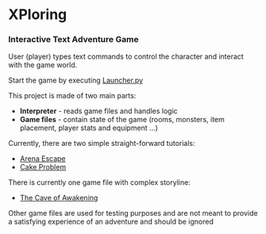 # XPloring

### Interactive Text Adventure Game

User (player) types text commands to control the character and interact with the game world.

Start the game by executing [Launcher.py](https://github.com/TheTimeBandit/XPloring/blob/master/Launcher.py)

This project is made of two main parts:
- <b>Interpreter</b> - reads game files and handles logic
- <b>Game files</b> - contain state of the game (rooms, monsters, item placement, player stats and equipment ...)

Currently, there are two simple straight-forward tutorials:
- [Arena Escape](https://github.com/TheTimeBandit/XPloring/blob/master/game_states/arena_escape.json)
- [Cake Problem](https://github.com/TheTimeBandit/XPloring/blob/master/game_states/cake_problem.json)

There is currently one game file with complex storyline:
- [The Cave of Awakening](https://github.com/TheTimeBandit/XPloring/blob/master/game_states/cave-of-awakening.json)

Other game files are used for testing purposes and are not meant to provide a satisfying experience of an adventure and should be ignored